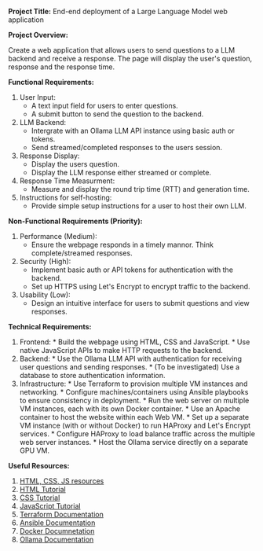 **Project Title:** End-end deployment of a Large Language Model web application

**Project Overview:**

Create a web application that allows users to send questions to a LLM backend and receive a response. The page will display the user's question, response and the response time.

**Functional Requirements:**

1. User Input:
    * A text input field for users to enter questions.
    * A submit button to send the question to the backend.
2. LLM Backend:
    * Intergrate with an Ollama LLM API instance using basic auth or tokens.
    * Send streamed/completed responses to the users session.
3. Response Display:
    * Display the users question.
    * Display the LLM response either streamed or complete.
4. Response Time Measurment:
    * Measure and display the round trip time (RTT) and generation time.
5. Instructions for self-hosting:
    * Provide simple setup instructions for a user to host their own LLM.

**Non-Functional Requirements (Priority):**

1. Performance (Medium):
    * Ensure the webpage responds in a timely mannor. Think complete/streamed responses.
2. Security (High):
    * Implement basic auth or API tokens for authentication with the backend.
    * Set up HTTPS using Let's Encrypt to encrypt traffic to the backend.
3. Usability (Low):
    * Design an intuitive interface for users to submit questions and view responses.

**Technical Requirements:**

1. Frontend:
        * Build the webpage using HTML, CSS and JavaScript.
        * Use native JavaScript APIs to make HTTP requests to the backend.
2. Backend:
        * Use the Ollama LLM API with authentication for receiving user questions and sending responses.
        * (To be investigated) Use a database to store authentication information.
3. Infrastructure:
        * Use Terraform to provision multiple VM instances and networking.
        * Configure machines/containers using Ansible playbooks to ensure consistency in deployment.
        * Run the web server on multiple VM instances, each with its own Docker container.
        * Use an Apache container to host the website within each Web VM.
        * Set up a separate VM instance (with or without Docker) to run HAProxy and Let's Encrypt services.
        * Configure HAProxy to load balance traffic across the multiple web server instances.
        * Host the Ollama service directly on a separate GPU VM.
      
**Useful Resources:**

1. [HTML, CSS, JS resources](https://developer.mozilla.org/en-US/)
2. [HTML Tutorial](https://www.w3schools.com/html/)
3. [CSS Tutorial](https://www.w3schools.com/css/)
4. [JavaScript Tutorial](https://www.w3schools.com/js/)
5. [Terraform Documentation](https://registry.terraform.io/providers/terraform-provider-openstack/openstack/latest/docs)
6. [Ansible Documentation](https://docs.ansible.com/)
7. [Docker Documnetation](https://docs.docker.com/)
8. [Ollama Documentation](https://github.com/ollama/ollama) 
